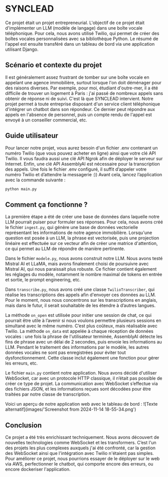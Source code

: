 # SYNCLEAD

Ce projet était un projet entrepreneurial. L'objectif de ce projet était d'implémenter un LLM (modèle de langage) dans une boîte vocale téléphonique. Pour cela, nous avons utilisé Twilio, qui permet de créer des boîtes vocales personnalisées avec sa bibliothèque Python. Le résumé de l'appel est ensuite transféré dans un tableau de bord via une application utilisant Django.

## Scénario et contexte du projet

Il est généralement assez frustrant de tomber sur une boîte vocale en appelant une agence immobilière, surtout lorsque l'on doit déménager pour des raisons diverses. Par exemple, pour moi, étudiant d'outre-mer, il a été difficile de trouver un logement à Paris : j'ai passé de nombreux appels sans obtenir de réponse ni de suivi. C'est là que SYNCLEAD intervient. Notre projet permet à toute entreprise disposant d'un service client téléphonique d'intégrer un chatbot dans son répondeur. Ce dernier peut répondre aux appels en l'absence de personnel, puis un compte rendu de l'appel est envoyé à un conseiller commercial, etc.

## Guide utilisateur

Pour lancer notre projet, vous aurez besoin d'un fichier .env contenant un numéro Twilio (que vous pouvez acheter en ligne) ainsi que votre clé API Twilio. Il vous faudra aussi une clé API Ngrok afin de déployer le serveur sur Internet. Enfin, une clé API AssemblyAI est nécessaire pour la transcription des appels. Une fois le fichier .env configuré, il suffit d’appeler votre numéro Twilio et d’attendre la messagerie :)) Avant cela, lancez l’application avec la commande suivante :

```python
python main.py
```

## Comment ça fonctionne ?

La première étape a été de créer une base de données dans laquelle notre LLM pourrait puiser pour formuler ses réponses. Pour cela, nous avons créé le fichier `ingest.py`, qui génère une base de données vectorielle représentant les informations de notre agence immobilière. Lorsqu'une question est posée à un LLM, la phrase est vectorisée, puis une projection linéaire est effectuée sur ce vecteur afin de créer une matrice d'attention, ce qui permet au LLM de répondre de manière pertinente.

Dans le fichier `modele.py`, nous avons construit notre LLM. Nous avons testé Mistral AI et LLaMA, mais avons finalement choisi de poursuivre avec Mistral AI, qui nous paraissait plus robuste. Ce fichier contient également les réglages du modèle, notamment le nombre maximal de tokens en entrée et sortie, le prompt engineering, etc.

Dans `transcribe.py`, nous avons créé une classe `TwilioTranscriber`, qui réalise les transcriptions des appels afin d'envoyer ces données au LLM. Pour le moment, nous nous concentrons sur les transcriptions en anglais, mais dans le futur, il serait souhaitable de les étendre à d’autres langues.

La méthode `on_open` est utilisée pour initier une session de chat, ce qui pourrait être utile à l’avenir si nous voulons permettre plusieurs sessions en simultané avec le même numéro. C’est plus coûteux, mais réalisable avec Twilio. La méthode `on_data` est appelée à chaque réception de données vocales : une fois la phrase de l'utilisateur terminée, AssemblyAI détecte les fins de phrase avec un délai de 2 secondes, puis envoie les informations au LLM. Pendant le traitement des informations par le modèle, les autres données vocales ne sont pas enregistrées pour éviter tout dysfonctionnement. Cette classe inclut également une fonction pour gérer les erreurs, etc.

Le fichier `main.py` contient notre application. Nous avons décidé d'utiliser WebSocket, car avec un protocole HTTP classique, il n’était pas possible de créer ce type de projet. La communication avec WebSocket s’effectue via des fichiers JSON, et les informations reçues sont décodées pour être traitées par notre classe de transcription.

Voici un aperçu de notre application web avec le tableau de bord :
![Texte alternatif](images/'Screenshot from 2024-11-14 18-55-34.png')

## Conclusion

Ce projet a été très enrichissant techniquement. Nous avons découvert de nouvelles technologies comme WebSocket et les transformers. C’est l'un des projets les plus complexes auxquels j'ai été confronté, car la gestion des WebSocket ainsi que l'intégration avec Twilio n'étaient pas simples. Pour améliorer ce projet, nous pourrions essayer de le déployer sur le web via AWS, perfectionner le chatbot, qui comporte encore des erreurs, ou encore dockeriser l'application.

